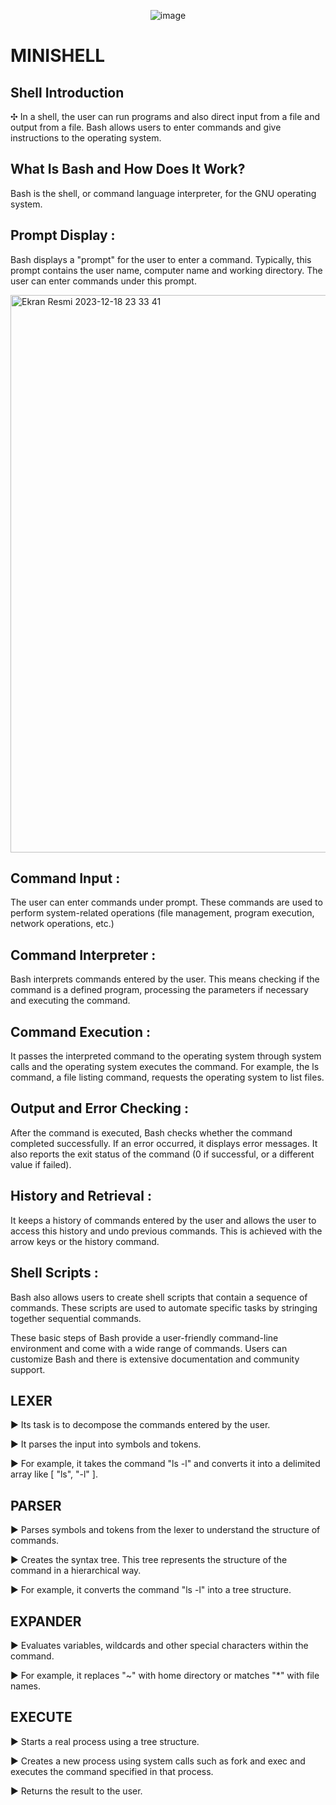 <div align="center">
  
![image](https://github.com/facetint/minishell/assets/99668549/00f5680d-417c-4369-b01f-a366555d3fa3)

</div>

# MINISHELL

## Shell Introduction

✣ In a shell, the user can run programs and also direct input from a file and output from a file.
    Bash allows users to enter commands and give instructions to the operating system.

## What Is Bash and How Does It Work?

 Bash is the shell, or command language interpreter, for the GNU operating system.

  ## Prompt Display :

  Bash displays a "prompt" for the user to enter a command. Typically, this prompt contains the user name, computer name and working directory. The user can enter commands under this prompt.

<img width="892" alt="Ekran Resmi 2023-12-18 23 33 41" src="https://github.com/facetint/minishell/assets/99668549/d5399419-a858-4802-b4d7-b8f33b25a196">


  ## Command Input :

  The user can enter commands under prompt. These commands are used to perform system-related operations (file management, program execution, network operations, etc.)

  ## Command Interpreter :

  Bash interprets commands entered by the user. This means checking if the command is a defined program, processing the parameters if necessary and executing the command.

  ## Command Execution :

  It passes the interpreted command to the operating system through system calls and the operating system executes the command. For example, the ls command, a file listing command, requests the operating system to list files.

  ## Output and Error Checking : 

  After the command is executed, Bash checks whether the command completed successfully. If an error occurred, it displays error messages. It also reports the exit status of the command (0 if successful, or a different value if failed).

  ## History and Retrieval :

  It keeps a history of commands entered by the user and allows the user to access this history and undo previous commands. This is achieved with the arrow keys or the history command.

  ## Shell Scripts :

  Bash also allows users to create shell scripts that contain a sequence of commands. These scripts are used to automate specific tasks by stringing together sequential commands.

These basic steps of Bash provide a user-friendly command-line environment and come with a wide range of commands. Users can customize Bash and there is extensive documentation and community support.
  

## LEXER

▶︎ Its task is to decompose the commands entered by the user.

▶︎ It parses the input into symbols and tokens.

▶︎ For example, it takes the command "ls -l" and converts it into a delimited array like [ "ls", "-l" ].


## PARSER 

▶︎ Parses symbols and tokens from the lexer to understand the structure of commands.

▶︎ Creates the syntax tree. This tree represents the structure of the command in a hierarchical way.

▶︎ For example, it converts the command "ls -l" into a tree structure.


## EXPANDER

▶︎ Evaluates variables, wildcards and other special characters within the command.

▶︎ For example, it replaces "~" with home directory or matches "*" with file names.


## EXECUTE

▶︎ Starts a real process using a tree structure.

▶︎ Creates a new process using system calls such as fork and exec and executes the command specified in that process.

▶︎ Returns the result to the user.

